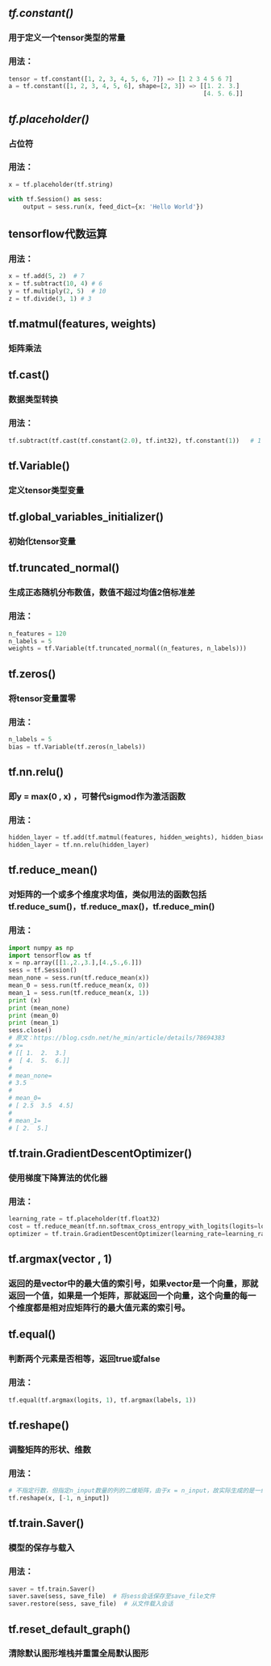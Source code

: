 ## _tf.constant()_
### 用于定义一个tensor类型的常量
### 用法：
```python
tensor = tf.constant([1, 2, 3, 4, 5, 6, 7]) => [1 2 3 4 5 6 7]  
a = tf.constant([1, 2, 3, 4, 5, 6], shape=[2, 3]) => [[1. 2. 3.] 
                                                      [4. 5. 6.]]  
```

## _tf.placeholder()_
### 占位符
### 用法：
```python
x = tf.placeholder(tf.string)

with tf.Session() as sess:
    output = sess.run(x, feed_dict={x: 'Hello World'})
```

## tensorflow代数运算
### 用法：
```python
x = tf.add(5, 2)  # 7
x = tf.subtract(10, 4) # 6
y = tf.multiply(2, 5)  # 10
z = tf.divide(3, 1) # 3
```

## tf.matmul(features, weights)
### 矩阵乘法

## tf.cast()
### 数据类型转换
### 用法：
```python
tf.subtract(tf.cast(tf.constant(2.0), tf.int32), tf.constant(1))   # 1
```

## tf.Variable()
### 定义tensor类型变量


## tf.global_variables_initializer()
### 初始化tensor变量


## tf.truncated_normal()
### 生成正态随机分布数值，数值不超过均值2倍标准差
### 用法：
```python
n_features = 120
n_labels = 5
weights = tf.Variable(tf.truncated_normal((n_features, n_labels)))
```

## tf.zeros()
### 将tensor变量置零
### 用法：
```python
n_labels = 5
bias = tf.Variable(tf.zeros(n_labels))
```

##  tf.nn.relu()
### 即y = max(0 , x) ，可替代sigmod作为激活函数
### 用法：
```python
hidden_layer = tf.add(tf.matmul(features, hidden_weights), hidden_biases)
hidden_layer = tf.nn.relu(hidden_layer)
```

## tf.reduce_mean()
### 对矩阵的一个或多个维度求均值，类似用法的函数包括tf.reduce_sum()，tf.reduce_max()，tf.reduce_min()
### 用法：
```python
import numpy as np
import tensorflow as tf
x = np.array([[1.,2.,3.],[4.,5.,6.]])
sess = tf.Session()
mean_none = sess.run(tf.reduce_mean(x))
mean_0 = sess.run(tf.reduce_mean(x, 0))
mean_1 = sess.run(tf.reduce_mean(x, 1))
print (x)
print (mean_none)
print (mean_0)
print (mean_1)
sess.close()
# 原文：https://blog.csdn.net/he_min/article/details/78694383 
# x=
# [[ 1.  2.  3.]
#  [ 4.  5.  6.]]
# 
# mean_none=
# 3.5
#
# mean_0=
# [ 2.5  3.5  4.5]
# 
# mean_1=
# [ 2.  5.]
```

## tf.train.GradientDescentOptimizer()
### 使用梯度下降算法的优化器
### 用法：
```python
learning_rate = tf.placeholder(tf.float32)
cost = tf.reduce_mean(tf.nn.softmax_cross_entropy_with_logits(logits=logits, labels=labels))
optimizer = tf.train.GradientDescentOptimizer(learning_rate=learning_rate).minimize(cost)
```

## tf.argmax(vector , 1)
### 返回的是vector中的最大值的索引号，如果vector是一个向量，那就返回一个值，如果是一个矩阵，那就返回一个向量，这个向量的每一个维度都是相对应矩阵行的最大值元素的索引号。

## tf.equal()
### 判断两个元素是否相等，返回true或false
### 用法：
```python
tf.equal(tf.argmax(logits, 1), tf.argmax(labels, 1))
```

## tf.reshape()
### 调整矩阵的形状、维数
### 用法：
```python
# 不指定行数，但指定n_input数量的列的二维矩阵，由于x = n_input，故实际生成的是一维列向量
tf.reshape(x, [-1, n_input])
```

## tf.train.Saver()
### 模型的保存与载入
### 用法：
```python
saver = tf.train.Saver()
saver.save(sess, save_file)  # 将sess会话保存至save_file文件
saver.restore(sess, save_file)  # 从文件载入会话
```

## tf.reset_default_graph()
### 清除默认图形堆栈并重置全局默认图形


















